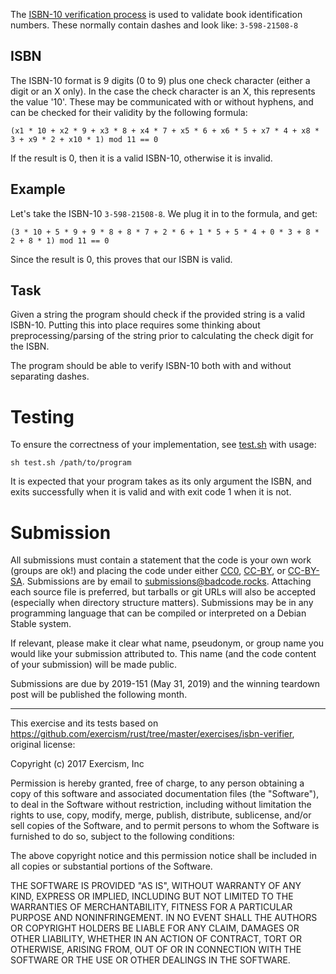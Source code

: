 The [ISBN-10 verification process](https://en.wikipedia.org/wiki/International_Standard_Book_Number) is used to validate book identification
numbers. These normally contain dashes and look like: `3-598-21508-8`

## ISBN

The ISBN-10 format is 9 digits (0 to 9) plus one check character (either a digit or an X only). In the case the check character is an X, this represents the value '10'. These may be communicated with or without hyphens, and can be checked for their validity by the following formula:

    (x1 * 10 + x2 * 9 + x3 * 8 + x4 * 7 + x5 * 6 + x6 * 5 + x7 * 4 + x8 * 3 + x9 * 2 + x10 * 1) mod 11 == 0

If the result is 0, then it is a valid ISBN-10, otherwise it is invalid.

## Example

Let's take the ISBN-10 `3-598-21508-8`. We plug it in to the formula, and get:

    (3 * 10 + 5 * 9 + 9 * 8 + 8 * 7 + 2 * 6 + 1 * 5 + 5 * 4 + 0 * 3 + 8 * 2 + 8 * 1) mod 11 == 0

Since the result is 0, this proves that our ISBN is valid.

## Task

Given a string the program should check if the provided string is a valid ISBN-10.
Putting this into place requires some thinking about preprocessing/parsing of the string prior to calculating the check digit for the ISBN.

The program should be able to verify ISBN-10 both with and without separating dashes.

# Testing

To ensure the correctness of your implementation, see [test.sh](test.sh) with usage:

    sh test.sh /path/to/program

It is expected that your program takes as its only argument the ISBN, and exits successfully when it is valid and with exit code 1 when it is not.

# Submission

All submissions must contain a statement that the code is your own work (groups are ok!) and placing the code under either [CC0](https://creativecommons.org/publicdomain/zero/1.0/), [CC-BY](http://creativecommons.org/licenses/by/4.0/), or [CC-BY-SA](http://creativecommons.org/licenses/by-sa/4.0/).  Submissions are by email to <submissions@badcode.rocks>.  Attaching each source file is preferred, but tarballs or git URLs will also be accepted (especially when directory structure matters).  Submissions may be in any programming language that can be compiled or interpreted on a Debian Stable system.

If relevant, please make it clear what name, pseudonym, or group name you would like your submission attributed to.  This name (and the code content of your submission) will be made public.

Submissions are due by <time datetime="2019-05-31">2019-151 (May 31, 2019)</time> and the winning teardown post will be published the following month.

---

This exercise and its tests based on <https://github.com/exercism/rust/tree/master/exercises/isbn-verifier>, original license:

Copyright (c) 2017 Exercism, Inc

Permission is hereby granted, free of charge, to any person obtaining a copy
of this software and associated documentation files (the "Software"), to deal
in the Software without restriction, including without limitation the rights
to use, copy, modify, merge, publish, distribute, sublicense, and/or sell
copies of the Software, and to permit persons to whom the Software is
furnished to do so, subject to the following conditions:

The above copyright notice and this permission notice shall be included in all
copies or substantial portions of the Software.

THE SOFTWARE IS PROVIDED "AS IS", WITHOUT WARRANTY OF ANY KIND, EXPRESS OR
IMPLIED, INCLUDING BUT NOT LIMITED TO THE WARRANTIES OF MERCHANTABILITY,
FITNESS FOR A PARTICULAR PURPOSE AND NONINFRINGEMENT. IN NO EVENT SHALL THE
AUTHORS OR COPYRIGHT HOLDERS BE LIABLE FOR ANY CLAIM, DAMAGES OR OTHER
LIABILITY, WHETHER IN AN ACTION OF CONTRACT, TORT OR OTHERWISE, ARISING FROM,
OUT OF OR IN CONNECTION WITH THE SOFTWARE OR THE USE OR OTHER DEALINGS IN THE
SOFTWARE.
